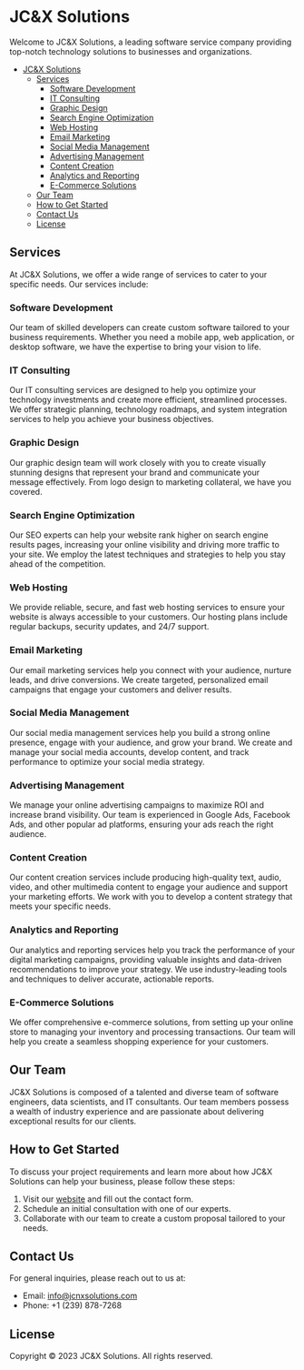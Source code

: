 # JC&X Solutions
Welcome to JC&X Solutions, a leading software service company providing top-notch technology solutions to businesses and organizations.


- [JC\&X Solutions](#jcx-solutions)
  - [Services](#services)
    - [Software Development](#software-development)
    - [IT Consulting](#it-consulting)
    - [Graphic Design](#graphic-design)
    - [Search Engine Optimization](#search-engine-optimization)
    - [Web Hosting](#web-hosting)
    - [Email Marketing](#email-marketing)
    - [Social Media Management](#social-media-management)
    - [Advertising Management](#advertising-management)
    - [Content Creation](#content-creation)
    - [Analytics and Reporting](#analytics-and-reporting)
    - [E-Commerce Solutions](#e-commerce-solutions)
  - [Our Team](#our-team)
  - [How to Get Started](#how-to-get-started)
  - [Contact Us](#contact-us)
  - [License](#license)

## Services
At JC&X Solutions, we offer a wide range of services to cater to your specific needs. Our services include:
### Software Development
Our team of skilled developers can create custom software tailored to your business requirements. Whether you need a mobile app, web application, or desktop software, we have the expertise to bring your vision to life.

### IT Consulting
Our IT consulting services are designed to help you optimize your technology investments and create more efficient, streamlined processes. We offer strategic planning, technology roadmaps, and system integration services to help you achieve your business objectives.

### Graphic Design
Our graphic design team will work closely with you to create visually stunning designs that represent your brand and communicate your message effectively. From logo design to marketing collateral, we have you covered.

### Search Engine Optimization
Our SEO experts can help your website rank higher on search engine results pages, increasing your online visibility and driving more traffic to your site. We employ the latest techniques and strategies to help you stay ahead of the competition.

### Web Hosting
We provide reliable, secure, and fast web hosting services to ensure your website is always accessible to your customers. Our hosting plans include regular backups, security updates, and 24/7 support.

### Email Marketing
Our email marketing services help you connect with your audience, nurture leads, and drive conversions. We create targeted, personalized email campaigns that engage your customers and deliver results.

### Social Media Management
Our social media management services help you build a strong online presence, engage with your audience, and grow your brand. We create and manage your social media accounts, develop content, and track performance to optimize your social media strategy.

### Advertising Management
We manage your online advertising campaigns to maximize ROI and increase brand visibility. Our team is experienced in Google Ads, Facebook Ads, and other popular ad platforms, ensuring your ads reach the right audience.

### Content Creation
Our content creation services include producing high-quality text, audio, video, and other multimedia content to engage your audience and support your marketing efforts. We work with you to develop a content strategy that meets your specific needs.

### Analytics and Reporting
Our analytics and reporting services help you track the performance of your digital marketing campaigns, providing valuable insights and data-driven recommendations to improve your strategy. We use industry-leading tools and techniques to deliver accurate, actionable reports.

### E-Commerce Solutions
We offer comprehensive e-commerce solutions, from setting up your online store to managing your inventory and processing transactions. Our team will help you create a seamless shopping experience for your customers.

## Our Team

JC&X Solutions is composed of a talented and diverse team of software engineers, data scientists, and IT consultants. Our team members possess a wealth of industry experience and are passionate about delivering exceptional results for our clients.

## How to Get Started

To discuss your project requirements and learn more about how JC&X Solutions can help your business, please follow these steps:

1. Visit our [website](https://www.jcnxsolutions.com) and fill out the contact form.
2. Schedule an initial consultation with one of our experts.
3. Collaborate with our team to create a custom proposal tailored to your needs.

## Contact Us

For general inquiries, please reach out to us at:

- Email: info@jcnxsolutions.com
- Phone: +1 (239) 878-7268

## License

Copyright © 2023 JC&X Solutions. All rights reserved.

